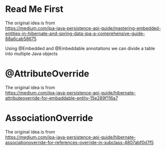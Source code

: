 # Read Me First

The original idea is from  
https://medium.com/jpa-java-persistence-api-guide/mastering-embedded-entities-in-hibernate-and-spring-data-jpa-a-comprehensive-guide-88a6cab58675

Using @Embedded and @Embeddable annotations we can divide a table into multiple Java objects

# @AttributeOverride

The original idea is from  
https://medium.com/jpa-java-persistence-api-guide/hibernate-attributeoverride-for-embaddable-entity-15e289f116a7

# AssociationOverride

The original idea is from  
https://medium.com/jpa-java-persistence-api-guide/hibernate-associationoverride-for-references-override-in-subclass-4807abf0d7f5
